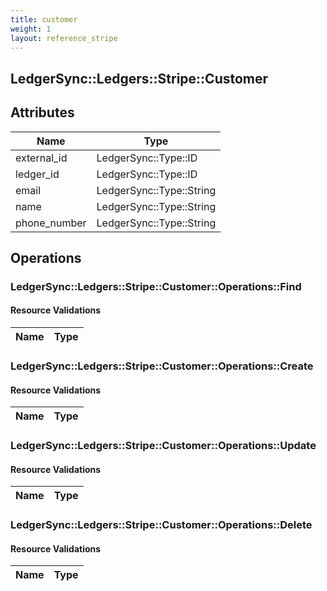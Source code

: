 ```yaml
---
title: customer
weight: 1
layout: reference_stripe
---
```


## LedgerSync::Ledgers::Stripe::Customer

## Attributes

| Name | Type |
| ---- | ---- |
| external_id | LedgerSync::Type::ID |
| ledger_id | LedgerSync::Type::ID |
| email | LedgerSync::Type::String |
| name | LedgerSync::Type::String |
| phone_number | LedgerSync::Type::String |


## Operations

### LedgerSync::Ledgers::Stripe::Customer::Operations::Find

#### Resource Validations

| Name | Type |
| ---- | ---- |
### LedgerSync::Ledgers::Stripe::Customer::Operations::Create

#### Resource Validations

| Name | Type |
| ---- | ---- |
### LedgerSync::Ledgers::Stripe::Customer::Operations::Update

#### Resource Validations

| Name | Type |
| ---- | ---- |
### LedgerSync::Ledgers::Stripe::Customer::Operations::Delete

#### Resource Validations

| Name | Type |
| ---- | ---- |
